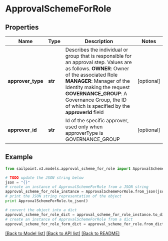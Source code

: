 # ApprovalSchemeForRole


## Properties
Name | Type | Description | Notes
------------ | ------------- | ------------- | -------------
**approver_type** | **str** | Describes the individual or group that is responsible for an approval step. Values are as follows.  **OWNER**: Owner of the associated Role  **MANAGER**: Manager of the Identity making the request  **GOVERNANCE_GROUP**: A Governance Group, the ID of which is specified by the **approverId** field | [optional] 
**approver_id** | **str** | Id of the specific approver, used only when approverType is GOVERNANCE_GROUP | [optional] 

## Example

```python
from sailpoint.v3.models.approval_scheme_for_role import ApprovalSchemeForRole

# TODO update the JSON string below
json = "{}"
# create an instance of ApprovalSchemeForRole from a JSON string
approval_scheme_for_role_instance = ApprovalSchemeForRole.from_json(json)
# print the JSON string representation of the object
print ApprovalSchemeForRole.to_json()

# convert the object into a dict
approval_scheme_for_role_dict = approval_scheme_for_role_instance.to_dict()
# create an instance of ApprovalSchemeForRole from a dict
approval_scheme_for_role_form_dict = approval_scheme_for_role.from_dict(approval_scheme_for_role_dict)
```
[[Back to Model list]](../README.md#documentation-for-models) [[Back to API list]](../README.md#documentation-for-api-endpoints) [[Back to README]](../README.md)


